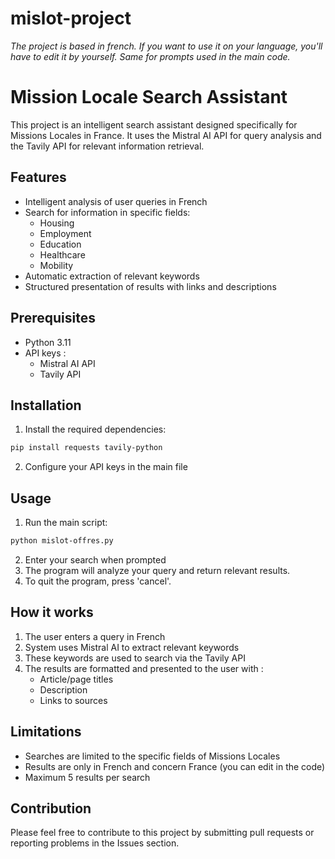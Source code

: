 # mislot-project

*The project is based in french. If you want to use it on your language, you'll have to edit it by yourself.*
*Same for prompts used in the main code.*

# Mission Locale Search Assistant

This project is an intelligent search assistant designed specifically for Missions Locales in France. It uses the Mistral AI API for query analysis and the Tavily API for relevant information retrieval.

## Features

- Intelligent analysis of user queries in French
- Search for information in specific fields:
  - Housing
  - Employment
  - Education
  - Healthcare
  - Mobility
- Automatic extraction of relevant keywords
- Structured presentation of results with links and descriptions

## Prerequisites

- Python 3.11
- API keys :
  - Mistral AI API
  - Tavily API

## Installation

1. Install the required dependencies:
```bash
pip install requests tavily-python
```

2. Configure your API keys in the main file

## Usage

1. Run the main script:
```bash
python mislot-offres.py
```

2. Enter your search when prompted
3. The program will analyze your query and return relevant results.
4. To quit the program, press 'cancel'.

## How it works

1. The user enters a query in French
2. System uses Mistral AI to extract relevant keywords
3. These keywords are used to search via the Tavily API
4. The results are formatted and presented to the user with :
   - Article/page titles
   - Description
   - Links to sources


## Limitations

- Searches are limited to the specific fields of Missions Locales
- Results are only in French and concern France (you can edit in the code)
- Maximum 5 results per search

## Contribution

Please feel free to contribute to this project by submitting pull requests or reporting problems in the Issues section.

